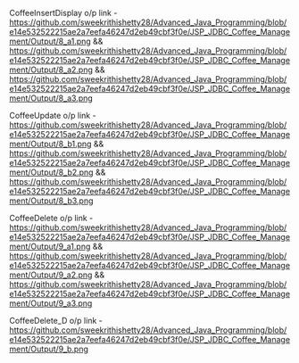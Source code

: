 CoffeeInsertDisplay o/p link - https://github.com/sweekrithishetty28/Advanced_Java_Programming/blob/e14e532522215ae2a7eefa46247d2eb49cbf3f0e/JSP_JDBC_Coffee_Management/Output/8_a1.png && https://github.com/sweekrithishetty28/Advanced_Java_Programming/blob/e14e532522215ae2a7eefa46247d2eb49cbf3f0e/JSP_JDBC_Coffee_Management/Output/8_a2.png && https://github.com/sweekrithishetty28/Advanced_Java_Programming/blob/e14e532522215ae2a7eefa46247d2eb49cbf3f0e/JSP_JDBC_Coffee_Management/Output/8_a3.png

CoffeeUpdate o/p link - https://github.com/sweekrithishetty28/Advanced_Java_Programming/blob/e14e532522215ae2a7eefa46247d2eb49cbf3f0e/JSP_JDBC_Coffee_Management/Output/8_b1.png && https://github.com/sweekrithishetty28/Advanced_Java_Programming/blob/e14e532522215ae2a7eefa46247d2eb49cbf3f0e/JSP_JDBC_Coffee_Management/Output/8_b2.png && https://github.com/sweekrithishetty28/Advanced_Java_Programming/blob/e14e532522215ae2a7eefa46247d2eb49cbf3f0e/JSP_JDBC_Coffee_Management/Output/8_b3.png


CoffeeDelete o/p link - https://github.com/sweekrithishetty28/Advanced_Java_Programming/blob/e14e532522215ae2a7eefa46247d2eb49cbf3f0e/JSP_JDBC_Coffee_Management/Output/9_a1.png && https://github.com/sweekrithishetty28/Advanced_Java_Programming/blob/e14e532522215ae2a7eefa46247d2eb49cbf3f0e/JSP_JDBC_Coffee_Management/Output/9_a2.png && https://github.com/sweekrithishetty28/Advanced_Java_Programming/blob/e14e532522215ae2a7eefa46247d2eb49cbf3f0e/JSP_JDBC_Coffee_Management/Output/9_a3.png

CoffeeDelete_D o/p link -https://github.com/sweekrithishetty28/Advanced_Java_Programming/blob/e14e532522215ae2a7eefa46247d2eb49cbf3f0e/JSP_JDBC_Coffee_Management/Output/9_b.png